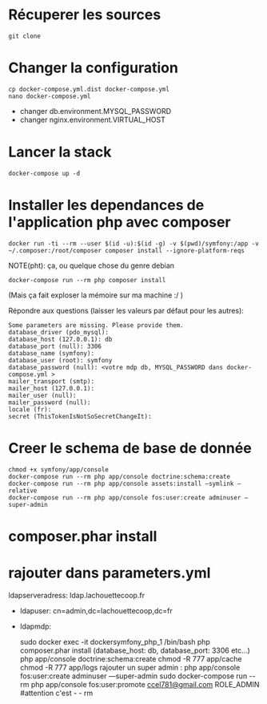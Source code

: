 # Récuperer les sources

    git clone

# Changer la configuration

    cp docker-compose.yml.dist docker-compose.yml
    nano docker-compose.yml

 - changer db.environment.MYSQL_PASSWORD
 - changer nginx.environment.VIRTUAL_HOST

# Lancer la stack

    docker-compose up -d

# Installer les dependances de l'application php avec composer

    docker run -ti --rm --user $(id -u):$(id -g) -v $(pwd)/symfony:/app -v ~/.composer:/root/composer composer install --ignore-platform-reqs

NOTE(pht): ça, ou quelque chose du genre debian

    docker-compose run --rm php composer install

(Mais ça fait exploser la mémoire sur ma machine :/ )

Répondre aux questions (laisser les valeurs par défaut pour les autres):

    Some parameters are missing. Please provide them.
    database_driver (pdo_mysql):
    database_host (127.0.0.1): db
    database_port (null): 3306
    database_name (symfony):
    database_user (root): symfony
    database_password (null): <votre mdp db, MYSQL_PASSWORD dans docker-compose.yml >
    mailer_transport (smtp):
    mailer_host (127.0.0.1):
    mailer_user (null):
    mailer_password (null):
    locale (fr):
    secret (ThisTokenIsNotSoSecretChangeIt):

# Creer le schema de base de donnée

    chmod +x symfony/app/console
    docker-compose run --rm php app/console doctrine:schema:create
    docker-compose run --rm php app/console assets:install —symlink —relative
    docker-compose run --rm php app/console fos:user:create adminuser —super-admin


# composer.phar install
# rajouter dans parameters.yml
ldapserveradress: ldap.lachouettecoop.fr
* ldapuser: cn=admin,dc=lachouettecoop,dc=fr
* ldapmdp: <changeme>

    sudo docker exec -it dockersymfony_php_1 /bin/bash
    php composer.phar install (database_host: db, database_port: 3306 etc…)
    php app/console doctrine:schema:create
    chmod -R 777 app/cache
    chmod -R 777 app/logs
    rajouter un super admin : php app/console fos:user:create adminuser —super-admin
    sudo docker-compose run --rm php app/console fos:user:promote ccel781@gmail.com ROLE_ADMIN #attention c'est - - rm
